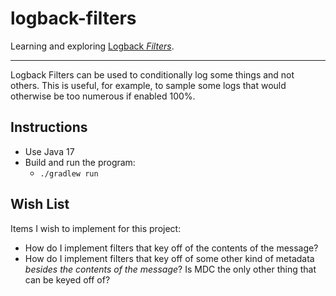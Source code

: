 # logback-filters

Learning and exploring [Logback _Filters_](http://logback.qos.ch/manual/filters.html).

---

Logback Filters can be used to conditionally log some things and not others. This is useful, for example, to sample some
logs that would otherwise be too numerous if enabled 100%.

## Instructions

* Use Java 17
* Build and run the program:
  * `./gradlew run`
  
## Wish List

Items I wish to implement for this project:

 * How do I implement filters that key off of the contents of the message?
 * How do I implement filters that key off of some other kind of metadata *besides the contents of the message*? Is MDC
   the only other thing that can be keyed off of? 
